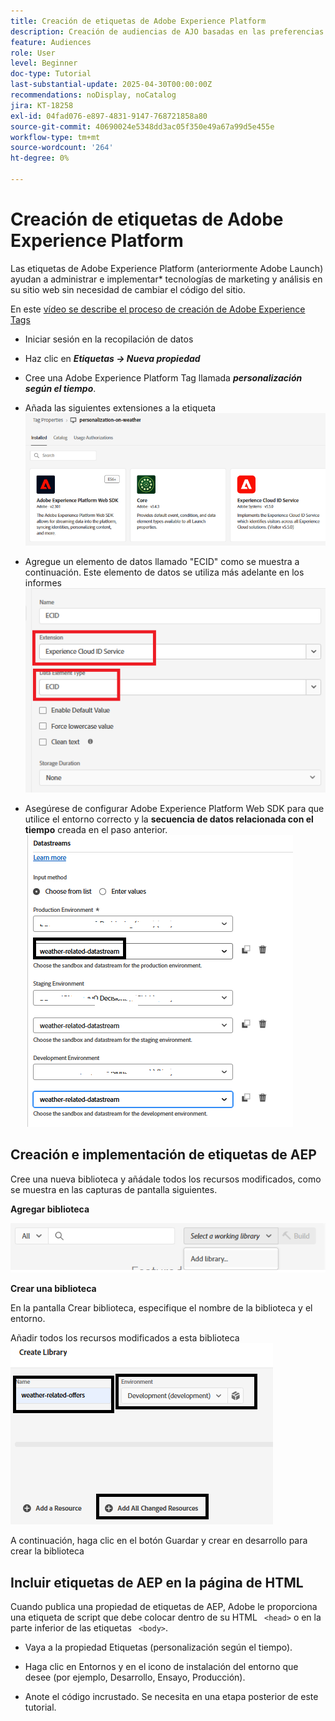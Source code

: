 ```yaml
---
title: Creación de etiquetas de Adobe Experience Platform
description: Creación de audiencias de AJO basadas en las preferencias de inversión del usuario (acciones, bonos, CD)
feature: Audiences
role: User
level: Beginner
doc-type: Tutorial
last-substantial-update: 2025-04-30T00:00:00Z
recommendations: noDisplay, noCatalog
jira: KT-18258
exl-id: 04fad076-e897-4831-9147-768721858a80
source-git-commit: 40690024e5348dd3ac05f350e49a67a99d5e455e
workflow-type: tm+mt
source-wordcount: '264'
ht-degree: 0%

---
```


# Creación de etiquetas de Adobe Experience Platform

Las etiquetas de Adobe Experience Platform (anteriormente Adobe Launch) ayudan a administrar e implementar* tecnologías de marketing y análisis en su sitio web sin necesidad de cambiar el código del sitio.

En este [vídeo se describe el proceso de creación de Adobe Experience Tags](https://experienceleague.adobe.com/en/playlists/experience-platform-get-started-with-tags)

- Iniciar sesión en la recopilación de datos
- Haz clic en _**Etiquetas -> Nueva propiedad**_

- Cree una Adobe Experience Platform Tag llamada _**personalización según el tiempo**_.

- Añada las siguientes extensiones a la etiqueta
  ![etiquetas-extensiones](assets/tags-extensions1.png)
- Agregue un elemento de datos llamado &quot;ECID&quot; como se muestra a continuación. Este elemento de datos se utiliza más adelante en los informes
  ![ecid-data-element](assets/ecid-data-element.png)

- Asegúrese de configurar Adobe Experience Platform Web SDK para que utilice el entorno correcto y la **secuencia de datos relacionada con el tiempo** creada en el paso anterior.
  ![web-sdk-configuration](assets/tags-extensions.png)



## Creación e implementación de etiquetas de AEP


Cree una nueva biblioteca y añádale todos los recursos modificados, como se muestra en las capturas de pantalla siguientes.

**Agregar biblioteca**

![nueva-biblioteca](assets/tag-add-library.png)

**Crear una biblioteca**

En la pantalla Crear biblioteca, especifique el nombre de la biblioteca y el entorno.

Añadir todos los recursos modificados a esta biblioteca
![biblioteca de etiquetas](assets/tag-build-library.png)

A continuación, haga clic en el botón Guardar y crear en desarrollo para crear la biblioteca

## Incluir etiquetas de AEP en la página de HTML

Cuando publica una propiedad de etiquetas de AEP, Adobe le proporciona una etiqueta de script que debe colocar dentro de su HTML ``` <head>``` o en la parte inferior de las etiquetas ``` <body>```.

- Vaya a la propiedad Etiquetas (personalización según el tiempo).

- Haga clic en Entornos y en el icono de instalación del entorno que desee (por ejemplo, Desarrollo, Ensayo, Producción).

- Anote el código incrustado. Se necesita en una etapa posterior de este tutorial.

